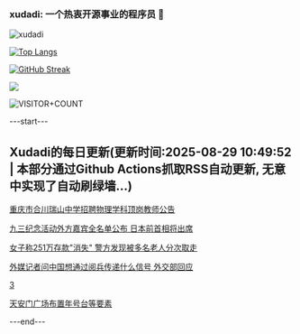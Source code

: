 ### xudadi: 一个热衷开源事业的程序员 👋

![xudadi](https://github-readme-stats-git-masterorgs-github-readme-stats-team.vercel.app/api?username=xudadi)

[![Top Langs](https://github-readme-stats.vercel.app/api/top-langs/?username=xudadi)](https://github.com/anuraghazra/github-readme-stats)

[![GitHub Streak](https://streak-stats.demolab.com?user=xudadi&locale=zh_Hans)](https://git.io/streak-stats)

![](https://raw.githubusercontent.com/xudadi/xudadi/main/assets/github-contribution-grid-snake.svg)

![VISITOR+COUNT](https://komarev.com/ghpvc/?username=xudadi&label=VISITOR+COUNT)


---start---

## Xudadi的每日更新(更新时间:2025-08-29 10:49:52 | 本部分通过Github Actions抓取RSS自动更新, 无意中实现了自动刷绿墙...)

[重庆市合川瑞山中学招聘物理学科顶岗教师公告](https://www.gongkaoleida.com/article/2593228)

[九三纪念活动外方嘉宾全名单公布 日本前首相将出席](https://m.163.com/news/article/K8238073051482MP.html)

[女子称251万存款"消失" 警方发现被多名老人分次取走](https://m.163.com/news/article/K8050AGO0514R9OJ.html)

[外媒记者问中国想通过阅兵传递什么信号 外交部回应](https://m.163.com/news/article/K81V7SA70001899O.html)

[3](https://m.163.com/touch/news/sub/domestic)

[天安门广场布置年号台等要素](https://m.163.com/news/article/K81S37QR0001899O.html)

---end---

